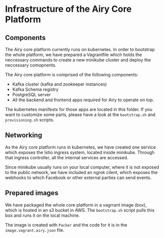 # Infrastructure of the Airy Core Platform

## Components

The Airy core platform currently runs on kubernetes. In order to bootstrap the whole platform, we have prepared a Vagrantfile which holds the neccessary commands to create a new minikube cluster and deploy the neccessary comopnents.

The Airy core platform is comprised of the following components:
- Kafka cluster (kafka and zookeeper instances)
- Kafka Schema registry
- PostgreSQL server
- All the backend and frontend apps required for Airy to operate on top.

The kubernetes manifests for those apps are located in this folder. If you want to customize some parts, please have a look at the `bootstrap.sh` and `provisioning.sh` scripts.


## Networking

As the Airy core platform runs in kubernetes, we have created one service which exposes the Istio ingress system, located inside minikube. Through that ingress controller, all the internal services are accessed.

Since minikube usually runs on your local computer, where it is not exposed to the public network, we have included an ngrok cilent, which exposes the webhooks to which Facebook or other external parties can send events.


## Prepared images

We have packaged the whole core platform in a vagrrant image (box), which is hosted in an s3 bucket in AWS. The `bootstrap.sh` script pulls this box and runs it on the local machine.

The image is created with `Packer` and the code for it is in the `image.vagrant.airy.json` file.
